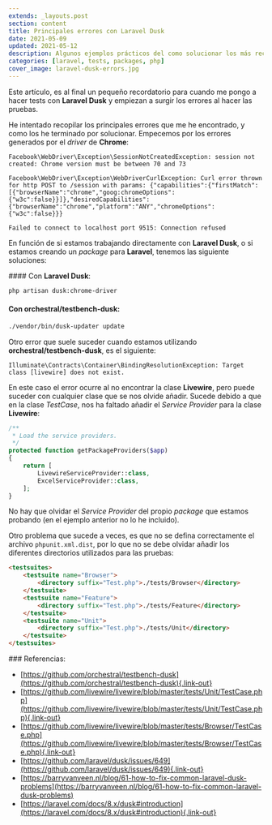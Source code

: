 ```yaml
---
extends: _layouts.post
section: content
title: Principales errores con Laravel Dusk
date: 2021-05-09
updated: 2021-05-12
description: Algunos ejemplos prácticos del como solucionar los más recurrentes errores con Laravel Dusk y orchestral/testbench-dusk.
categories: [laravel, tests, packages, php]
cover_image: laravel-dusk-errors.jpg
---
```


Este artículo, es al final un pequeño recordatorio para cuando me pongo a hacer tests con **Laravel Dusk** y empiezan a surgir los errores al hacer las pruebas. 

He intentado recopilar los principales errores que me he encontrado, y como los he terminado por solucionar. Empecemos por los errores generados por el *driver* de **Chrome**:

```
Facebook\WebDriver\Exception\SessionNotCreatedException: session not created: Chrome version must be between 70 and 73
```

```
Facebook\WebDriver\Exception\WebDriverCurlException: Curl error thrown for http POST to /session with params: {"capabilities":{"firstMatch":[{"browserName":"chrome","goog:chromeOptions":{"w3c":false}}]},"desiredCapabilities":{"browserName":"chrome","platform":"ANY","chromeOptions":{"w3c":false}}}
```

```
Failed to connect to localhost port 9515: Connection refused
```

En función de si estamos trabajando directamente con **Laravel Dusk**, o si estamos creando un *package* para **Laravel**, tenemos las siguiente soluciones:

#### Con **Laravel Dusk**:

```bash
php artisan dusk:chrome-driver
```

#### Con **orchestral/testbench-dusk**:

```bash
./vendor/bin/dusk-updater update
```

Otro error que suele suceder cuando estamos utilizando **orchestral/testbench-dusk**, es el siguiente:

```
Illuminate\Contracts\Container\BindingResolutionException: Target class [livewire] does not exist.
```

En este caso el error ocurre al no encontrar la clase **Livewire**, pero puede suceder con cualquier clase que se nos olvide añadir. Sucede debido a que en la clase *TestCase*, nos ha faltado añadir el *Service Provider* para la clase **Livewire**:

```php
/**
 * Load the service providers.
 */
protected function getPackageProviders($app)
{
    return [
        LivewireServiceProvider::class,
        ExcelServiceProvider::class,
    ];
}
```

No hay que olvidar el *Service Provider* del propio *package* que estamos probando (en el ejemplo anterior no lo he incluido). 

Otro problema que sucede a veces, es que no se defina correctamente el archivo `phpunit.xml.dist`, por lo que no se debe olvidar añadir los diferentes directorios utilizados para las pruebas:

```html
<testsuites>
    <testsuite name="Browser">
        <directory suffix="Test.php">./tests/Browser</directory>
    </testsuite>
    <testsuite name="Feature">
        <directory suffix="Test.php">./tests/Feature</directory>
    </testsuite>
    <testsuite name="Unit">
        <directory suffix="Test.php">./tests/Unit</directory>
    </testsuite>
</testsuites>
```

### Referencias:

+ [https://github.com/orchestral/testbench-dusk](https://github.com/orchestral/testbench-dusk){.link-out}
+ [https://github.com/livewire/livewire/blob/master/tests/Unit/TestCase.php](https://github.com/livewire/livewire/blob/master/tests/Unit/TestCase.php){.link-out}
+ [https://github.com/livewire/livewire/blob/master/tests/Browser/TestCase.php](https://github.com/livewire/livewire/blob/master/tests/Browser/TestCase.php){.link-out}
+ [https://github.com/laravel/dusk/issues/649](https://github.com/laravel/dusk/issues/649){.link-out}
+ [https://barryvanveen.nl/blog/61-how-to-fix-common-laravel-dusk-problems](https://barryvanveen.nl/blog/61-how-to-fix-common-laravel-dusk-problems)
+ [https://laravel.com/docs/8.x/dusk#introduction](https://laravel.com/docs/8.x/dusk#introduction){.link-out}
